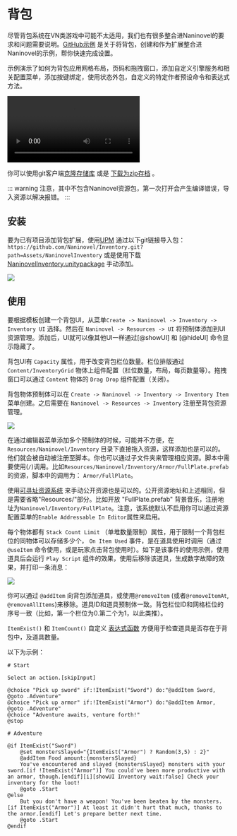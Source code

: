 # 背包

尽管背包系统在VN类游戏中可能不太适用，我们也有很多整合进Naninovel的要求和问题需要说明。[GitHub示例](https://github.com/Naninovel/Inventory) 是关于将背包，创建和作为扩展整合进Naninovel的示例，帮你快速完成设置。

示例演示了如何为背包应用网格布局，页码和拖拽窗口，添加自定义引擎服务和相关配置菜单，添加按键绑定，使用状态外包，自定义的特定作者预设命令和表达式方法。

![](https://i.gyazo.com/86c577f007daf4ec5d79c0e91db7bc10.mp4)

你可以使用git客户端[克隆存储库](https://help.github.com/en/github/creating-cloning-and-archiving-repositories/cloning-a-repository) 或是 [下载为zip存档](https://github.com/Naninovel/Demo/archive/master.zip) 。

::: warning
注意，其中不包含Naninovel资源包，第一次打开会产生编译错误，导入资源以解决报错。
:::

## 安装

要为已有项目添加背包扩展，使用[UPM](https://docs.unity3d.com/Manual/upm-ui.html) 通过以下git链接导入包：
`https://github.com/Naninovel/Inventory.git?path=Assets/NaninovelInventory`  或是使用下载[NaninovelInventory.unitypackage](https://github.com/Naninovel/Inventory/raw/master/NaninovelInventory.unitypackage) 手动添加。

![](https://i.gyazo.com/b54e9daa9a483d9bf7f74f0e94b2d38a.gif)

## 使用

要根据模板创建一个背包UI，从菜单`Create -> Naninovel -> Inventory -> Inventory UI` 选择。然后在 `Naninovel -> Resources -> UI` 将预制体添加到UI资源管理。添加后，UI就可以像其他UI一样通过[@showUI] 和 [@hideUI] 命令显示隐藏了。

背包UI有 `Capacity` 属性，用于改变背包栏位数量。栏位排版通过 `Content/InventoryGrid` 物体上组件配置（栏位数量，布局，每页数量等）。拖拽窗口可以通过 `Content` 物体的 `Drag Drop` 组件配置（关闭）。

背包物体预制体可以在 `Create -> Naninovel -> Inventory -> Inventory Item` 菜单创建。之后需要在 `Naninovel -> Resources -> Inventory` 注册至背包资源管理。

![](https://i.gyazo.com/6062f8a433a47306f582a849c7bbf57e.png)

在通过编辑器菜单添加多个预制体的时候，可能并不方便，在
`Resources/Naninovel/Inventory` 目录下直接拖入资源，这样添加也是可以的。他们就会被自动被注册至脚本。你也可以通过子文件夹来管理相应资源。脚本中需要使用(`/`)调用。比如`Resources/Naninovel/Inventory/Armor/FullPlate.prefab` 的资源，脚本中的调用为： `Armor/FullPlate`。

使用[可寻址资源系统](/zh/guide/resource-providers#寻址资源系统) 来手动公开资源也是可以的。公开资源地址和上述相同，但是需要省略"Resources/"部分。比如开放 "FullPlate.prefab" 背景音乐，注册地址为`Naninovel/Inventory/FullPlate`。注意，该系统默认不启用你可以通过资源配置菜单的`Enable Addressable In Editor`属性来启用。

每个物体都有 `Stack Count Limit` （单堆数量限制）属性，用于限制一个背包栏位的同物体可以存储多少个， `On Item Used` 事件，是在道具使用时调用（通过 `@useItem` 命令使用，或是玩家点击背包使用时）。如下是该事件的使用示例，使用道具后会运行 `Play Script` 组件的效果，使用后移除该道具，生成数字故障的效果，并打印一条消息：

![](https://i.gyazo.com/010a9ba35db607ba46d78eda3513f678.png)

你可以通过 `@addItem` 向背包添加道具，或使用`@removeItem` (或者`@removeItemAt`, `@removeAllItems`)来移除。道具ID和道具预制体一致。背包栏位ID和网格栏位的序号一致（比如，第一个栏位为0.第二个为1，以此类推）。

`ItemExist()` 和 `ItemCount()` 自定义 [表达式函数](/zh/guide/script-expressions#表达式函数) 方便用于检查道具是否存在于背包中，及道具数量。

以下为示例：

```nani
# Start

Select an action.[skipInput]

@choice "Pick up sword" if:!ItemExist("Sword") do:"@addItem Sword, @goto .Adventure"
@choice "Pick up armor" if:!ItemExist("Armor") do:"@addItem Armor, @goto .Adventure"
@choice "Adventure awaits, venture forth!"
@stop

# Adventure

@if ItemExist("Sword")
	@set monstersSlayed="{ItemExist("Armor") ? Random(3,5) : 2}"
	@addItem Food amount:{monstersSlayed}
	You've encountered and slayed {monstersSlayed} monsters with your sword.[if !ItemExist("Armor")] You could've been more productive with an armor, though.[endif][i][showUI Inventory wait:false] Check your inventory for the loot!
	@goto .Start
@else
	But you don't have a weapon! You've been beaten by the monsters.[if ItemExist("Armor")] At least it didn't hurt that much, thanks to the armor.[endif] Let's prepare better next time.
	@goto .Start
@endif
```

